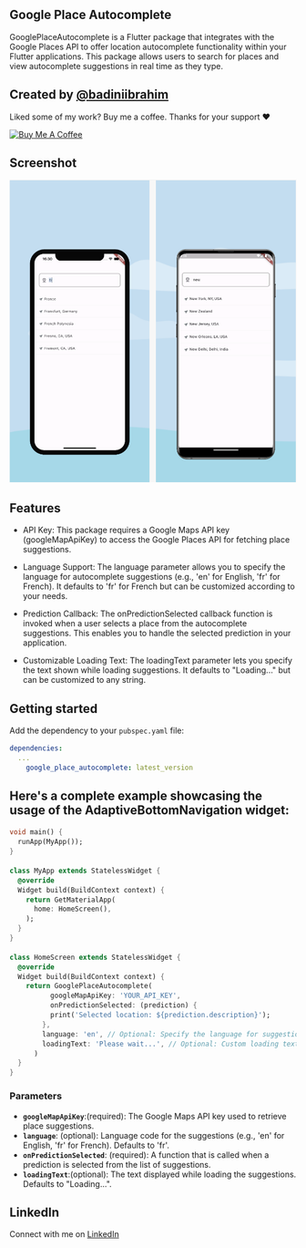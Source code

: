 <!--
This README describes the package. If you publish this package to pub.dev,
this README's contents appear on the landing page for your package.

For information about how to write a good package README, see the guide for
[writing package pages](https://dart.dev/guides/libraries/writing-package-pages).

For general information about developing packages, see the Dart guide for
[creating packages](https://dart.dev/guides/libraries/create-library-packages)
and the Flutter guide for
[developing packages and plugins](https://flutter.dev/developing-packages).
-->

## Google Place Autocomplete

GooglePlaceAutocomplete is a Flutter package that integrates with the Google Places API to offer location autocomplete functionality within your Flutter applications. This package allows users to search for places and view autocomplete suggestions in real time as they type.

## Created by [@badiniibrahim](https://github.com/badiniibrahim)

Liked some of my work? Buy me a coffee. Thanks for your support :heart:

<a href="https://buymeacoffee.com/toncopilote" target="_blank"><img src="https://cdn.buymeacoffee.com/buttons/v2/default-blue.png" alt="Buy Me A Coffee" height=64></a>

## Screenshot

![alt text](1.png)

## Features

- API Key: This package requires a Google Maps API key (googleMapApiKey) to access the Google Places API for fetching place suggestions.

- Language Support: The language parameter allows you to specify the language for autocomplete suggestions (e.g., 'en' for English, 'fr' for French). It defaults to 'fr' for French but can be customized according to your needs.

- Prediction Callback: The onPredictionSelected callback function is invoked when a user selects a place from the autocomplete suggestions. This enables you to handle the selected prediction in your application.

- Customizable Loading Text: The loadingText parameter lets you specify the text shown while loading suggestions. It defaults to "Loading..." but can be customized to any string.

## Getting started

Add the dependency to your `pubspec.yaml` file:

```yaml
dependencies:
  ...
    google_place_autocomplete: latest_version
```

## Here's a complete example showcasing the usage of the AdaptiveBottomNavigation widget:

```dart
void main() {
  runApp(MyApp());
}

class MyApp extends StatelessWidget {
  @override
  Widget build(BuildContext context) {
    return GetMaterialApp(
      home: HomeScreen(),
    );
  }
}

class HomeScreen extends StatelessWidget {
  @override
  Widget build(BuildContext context) {
    return GooglePlaceAutocomplete(
          googleMapApiKey: 'YOUR_API_KEY',
          onPredictionSelected: (prediction) {
          print('Selected location: ${prediction.description}');
        },
        language: 'en', // Optional: Specify the language for suggestions
        loadingText: 'Please wait...', // Optional: Custom loading text
      )
  }
}


```

### Parameters

- **`googleMapApiKey`**:(required): The Google Maps API key used to retrieve place suggestions.
- **`language`**: (optional): Language code for the suggestions (e.g., 'en' for English, 'fr' for French). Defaults to 'fr'.
- **`onPredictionSelected`**: (required): A function that is called when a prediction is selected from the list of suggestions.
- **`loadingText`**:(optional): The text displayed while loading the suggestions. Defaults to "Loading...".

## LinkedIn

Connect with me on [LinkedIn](https://www.linkedin.com/in/badini-ibrahim-sawadogo-306b119b/)

